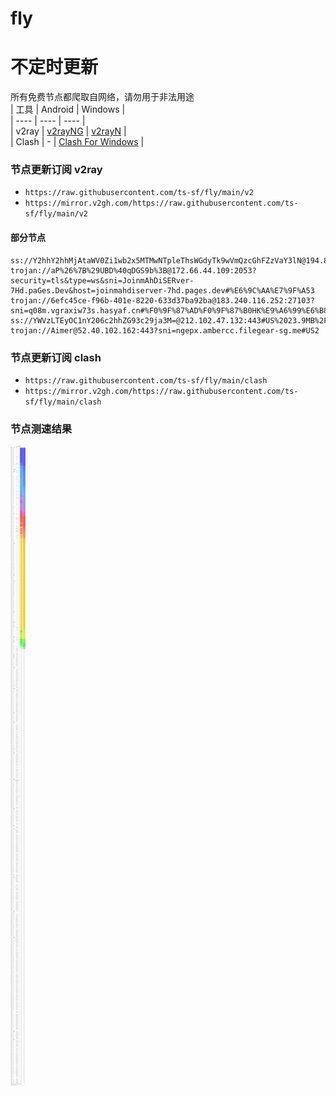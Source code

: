 # fly
# 不定时更新
所有免费节点都爬取自网络，请勿用于非法用途  
|  工具  | Android  | Windows  |  
|  ----  | ----   | ----  |  
| v2ray  | [v2rayNG](https://github.com/2dust/v2rayNG/releases) | [v2rayN](https://github.com/2dust/v2rayN/releases) |  
| Clash  | - | [Clash For Windows](https://github.com/2dust/clashN/releases) | 
  
### 节点更新订阅  v2ray
- `https://raw.githubusercontent.com/ts-sf/fly/main/v2`  
- `https://mirror.v2gh.com/https://raw.githubusercontent.com/ts-sf/fly/main/v2`  

#### 部分节点  
``` 
ss://Y2hhY2hhMjAtaWV0Zi1wb2x5MTMwNTpleThsWGdyTk9wVmQzcGhFZzVaY3lN@194.87.216.218:52571#%E6%9C%AA%E7%9F%A52
trojan://aP%26%7B%29UBD%40qDGS9b%3B@172.66.44.109:2053?security=tls&type=ws&sni=JoinmAhDiSERver-7Hd.paGes.Dev&host=joinmahdiserver-7hd.pages.dev#%E6%9C%AA%E7%9F%A53
trojan://6efc45ce-f96b-401e-8220-633d37ba92ba@183.240.116.252:27103?sni=q08m.vgraxiw73s.hasyaf.cn#%F0%9F%87%AD%F0%9F%87%B0HK%E9%A6%99%E6%B8%AF
ss://YWVzLTEyOC1nY206c2hhZG93c29ja3M=@212.102.47.132:443#US%2023.9MB%2Fs
trojan://Aimer@52.40.102.162:443?sni=ngepx.ambercc.filegear-sg.me#US2
```
### 节点更新订阅  clash
- `https://raw.githubusercontent.com/ts-sf/fly/main/clash`  
- `https://mirror.v2gh.com/https://raw.githubusercontent.com/ts-sf/fly/main/clash`  

### 节点测速结果
![image](traffic.png)
